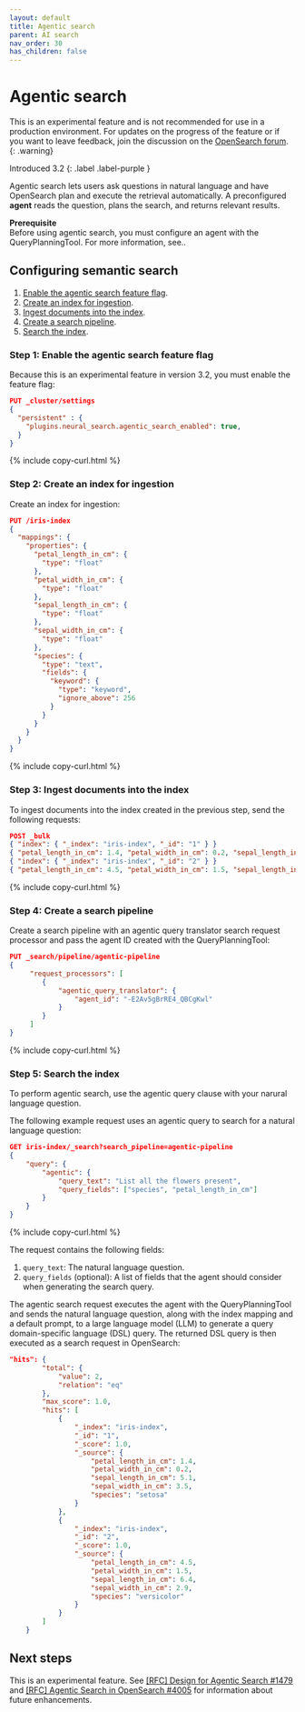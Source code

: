 ```yaml
---
layout: default
title: Agentic search
parent: AI search
nav_order: 30
has_children: false
---
```


# Agentic search
This is an experimental feature and is not recommended for use in a production environment. For updates on the progress of the feature or if you want to leave feedback, join the discussion on the [OpenSearch forum](https://forum.opensearch.org/).    
{: .warning}

Introduced 3.2
{: .label .label-purple }

Agentic search lets users ask questions in natural language and have OpenSearch plan and execute the retrieval automatically. A preconfigured **agent** reads the question, plans the search, and returns relevant results.

**Prerequisite**<br>
Before using agentic search, you must configure an agent with the QueryPlanningTool. For more information, see..

## Configuring semantic search

1. [Enable the agentic search feature flag](#step-1-enable-the-agentic-search-feature-flag).
2. [Create an index for ingestion](#step-2-create-an-index-for-ingestion).
3. [Ingest documents into the index](#step-3-ingest-documents-into-the-index).
4. [Create a search pipeline](#step-4-create-a-search-pipeline).
5. [Search the index](#step-5-search-the-index).

### Step 1: Enable the agentic search feature flag

Because this is an experimental feature in version 3.2, you must enable the feature flag:

```json
PUT _cluster/settings
{
  "persistent" : {
    "plugins.neural_search.agentic_search_enabled": true,
  }
}
```
{% include copy-curl.html %}



### Step 2: Create an index for ingestion

Create an index for ingestion:

```json
PUT /iris-index
{
  "mappings": {
    "properties": {
      "petal_length_in_cm": {
        "type": "float"
      },
      "petal_width_in_cm": {
        "type": "float"
      },
      "sepal_length_in_cm": {
        "type": "float"
      },
      "sepal_width_in_cm": {
        "type": "float"
      },
      "species": {
        "type": "text",
        "fields": {
          "keyword": {
            "type": "keyword",
            "ignore_above": 256
          }
        }
      }
    }
  }
}
```
{% include copy-curl.html %}

### Step 3: Ingest documents into the index

To ingest documents into the index created in the previous step, send the following requests:

```json
POST _bulk
{ "index": { "_index": "iris-index", "_id": "1" } }
{ "petal_length_in_cm": 1.4, "petal_width_in_cm": 0.2, "sepal_length_in_cm": 5.1, "sepal_width_in_cm": 3.5, "species": "setosa" }
{ "index": { "_index": "iris-index", "_id": "2" } }
{ "petal_length_in_cm": 4.5, "petal_width_in_cm": 1.5, "sepal_length_in_cm": 6.4, "sepal_width_in_cm": 2.9, "species": "versicolor" }
```
{% include copy-curl.html %}

### Step 4: Create a search pipeline

Create a search pipeline with an agentic query translator search request processor and pass the agent ID created with the QueryPlanningTool:

```json
PUT _search/pipeline/agentic-pipeline
{
     "request_processors": [
        {
            "agentic_query_translator": {
                "agent_id": "-E2Av5gBrRE4_QBCgKwl"
            }
        }
     ]
}
```
{% include copy-curl.html %}

### Step 5: Search the index

To perform agentic search, use the agentic query clause with your narural language question.

The following example request uses an agentic query to search for a natural language question:

```json
GET iris-index/_search?search_pipeline=agentic-pipeline
{
    "query": {
        "agentic": {
            "query_text": "List all the flowers present",
            "query_fields": ["species", "petal_length_in_cm"]
        }
    }
}
```
{% include copy-curl.html %}

The request contains the following fields:
1. `query_text`: The natural language question.
2. `query_fields` (optional): A list of fields that the agent should consider when generating the search query.


The agentic search request executes the agent with the QueryPlanningTool and sends the natural language question, along with the index mapping and a default prompt, to a large language model (LLM) to generate a query domain-specific language (DSL) query. The returned DSL query is then executed as a search request in OpenSearch:

```json
"hits": {
        "total": {
            "value": 2,
            "relation": "eq"
        },
        "max_score": 1.0,
        "hits": [
            {
                "_index": "iris-index",
                "_id": "1",
                "_score": 1.0,
                "_source": {
                    "petal_length_in_cm": 1.4,
                    "petal_width_in_cm": 0.2,
                    "sepal_length_in_cm": 5.1,
                    "sepal_width_in_cm": 3.5,
                    "species": "setosa"
                }
            },
            {
                "_index": "iris-index",
                "_id": "2",
                "_score": 1.0,
                "_source": {
                    "petal_length_in_cm": 4.5,
                    "petal_width_in_cm": 1.5,
                    "sepal_length_in_cm": 6.4,
                    "sepal_width_in_cm": 2.9,
                    "species": "versicolor"
                }
            }
        ]
    }
```

## Next steps

This is an experimental feature. See [[RFC] Design for Agentic Search #1479](https://github.com/opensearch-project/neural-search/issues/1479) and [[RFC] Agentic Search in OpenSearch #4005](https://github.com/opensearch-project/ml-commons/issues/4005) for information about future enhancements.  